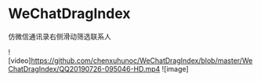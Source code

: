 # WeChatDragIndex
仿微信通讯录右侧滑动筛选联系人

![video]https://github.com/chenxuhunoc/WeChatDragIndex/blob/master/WeChatDragIndex/QQ20190726-095046-HD.mp4
![image]
